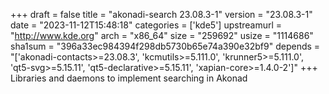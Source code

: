 +++
draft = false
title = "akonadi-search 23.08.3-1"
version = "23.08.3-1"
date = "2023-11-12T15:48:18"
categories = ['kde5']
upstreamurl = "http://www.kde.org"
arch = "x86_64"
size = "259692"
usize = "1114686"
sha1sum = "396a33ec984394f298db5730b65e74a390e32bf9"
depends = "['akonadi-contacts>=23.08.3', 'kcmutils>=5.111.0', 'krunner5>=5.111.0', 'qt5-svg>=5.15.11', 'qt5-declarative>=5.15.11', 'xapian-core>=1.4.0-2']"
+++
Libraries and daemons to implement searching in Akonad